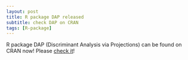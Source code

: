 ```yaml
---
layout: post
title: R package DAP released
subtitle: check DAP on CRAN
tags: [R-package]
---
```


R package DAP (Discriminant Analysis via Projections) can be found on CRAN now! Please [check it](https://cran.r-project.org/web/packages/DAP/index.html)!
